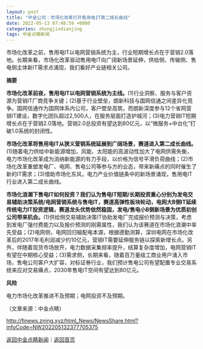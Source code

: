 ```yaml
---
layout: post
title: "中金公司：市场化改革打开售用电IT第二成长曲线"
date: 2022-05-13 07:48:59 +0800
categories: zhongjindianjing
tags: 中金点睛新闻
---
```

<p>市场化改革之前，售用电IT以电网营销系统为主，行业短期增长点在于营销2.0落地。长期来看，市场化改革驱动售用电IT向广阔新场景延伸，供给侧、传输侧、售电侧主体新IT需求点涌现，我们看好产业链相关公司。</p>
 <p><strong>摘要</strong></p>
 <p><strong>市场化改革前夜，售用电IT以电网营销系统为主线。</strong>(1)行业洞察、服务与客户资源为营销IT厂商竞争关键；(2)基于行业壁垒，朗新科技与国网信通之间差异化竞争。国网信通作为国网体系内公司，客户壁垒高筑，而朗新深度参与12个省网营销IT建设，数字化团队超过2,500人，在服务层面打造护城河；(3)电力营销IT短期增长点在于营销2.0落地。营销2.0总投资有望达到80亿元，以“微服务+中台化”打破1.0系统的封闭性。</p>
 <p><strong>市场化改革将售用电IT从狭义营销系统延展到广阔场景，赛道进入第二成长曲线。</strong>(1)随着电力供给中新能源增加，风能、太阳能的高波动性加大了电网供需失衡，电力市场化改革成为消纳新能源的有力手段，以价格为信号平滑负荷曲线；(2)市场化改革重塑发电厂、电网、售电公司等参与方的业态，带来新痛点的同时催生了新的IT需求；(3)借助市场化东风，电力产业价值链条中的新场景涌现，售用电IT行业进入第二成长曲线。</p>
 <p><strong>市场化浪潮下售电IT如何投资？我们认为售电IT短期/长期投资重心分别为发电交易辅助决策系统/电网营销系统与售电IT，赛道高弹性板块轮动，电网大B侧IT延续传统电力IT投资逻辑，赛道龙头优势依然稳固，发电/售电小B侧新场景为优质初创公司带来机会。</strong>(1)供给侧交易辅助决策IT协助发电厂完成报价预测与决策，考虑到发电厂强付费能力以及报价预测的刚需属性，我们认为该赛道在市场化浪潮中率先受益；(2)电网侧，电网回归输配电本源，根据德勤测算，深圳电网在市场化改革后的2017年毛利润减少约10亿元，营销IT需要延伸服务链以探索新增长点。另外，伴随着现货市场放开，电力数据采集频率提升，结算复杂度增加，电网营销IT有望在中期核心受益；(3)需求侧，长期来看，随着百万量级工商业用户涌入市场，售电公司客户大扩容，对标证券行业，我们预计售电公司有望配置专业交易系统来应对交易痛点，2030年售电IT空间有望达到80亿元。</p>
 <p><strong>风险</strong></p>
 <p>电力市场化改革推进不及预期；电网投资不及预期。</p><p class="em_media">（文章来源：中金点睛）</p>

<http://finews.zning.xyz/html_News/NewsShare.html?infoCode=NW202205132377705375>

[返回中金点睛新闻](//finews.withounder.com/category/zhongjindianjing.html)｜[返回首页](//finews.withounder.com/)